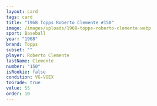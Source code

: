 ```yaml
---
layout: card
tags: card
title: "1968 Topps Roberto Clemente #150"
image: /images/uploads/1968-topps-roberto-clemente.webp
sport: Baseball
year: "1968"
brand: Topps
subset: ""
player: Roberto Clemente
lastName: Clemente
number: "150"
isRookie: false
condition: VG-VGEX
toGrade: true
value: 55
order: 10
---
```

